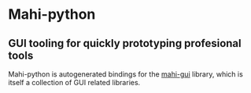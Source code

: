 # Mahi-python
## GUI tooling for quickly prototyping profesional tools 

Mahi-python is autogenerated bindings for the
[mahi-gui](https://github.com/mahilab/mahi-gui) library, which is itself 
a collection of GUI related libraries.

